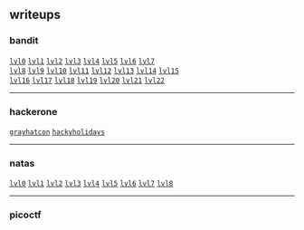 ## writeups

### bandit
<code>[lvl0](/bandit/lvl0.md)</code>
<code>[lvl1](/bandit/lvl1.md)</code>
<code>[lvl2](/bandit/lvl2.md)</code>
<code>[lvl3](/bandit/lvl3.md)</code>
<code>[lvl4](/bandit/lvl4.md)</code>
<code>[lvl5](/bandit/lvl5.md)</code>
<code>[lvl6](/bandit/lvl6.md)</code>
<code>[lvl7](/bandit/lvl7.md)</code><br>
<code>[lvl8](/bandit/lvl8.md)</code>
<code>[lvl9](/bandit/lvl9.md)</code>
<code>[lvl10](/bandit/lvl10.md)</code>
<code>[lvl11](/bandit/lvl11.md)</code>
<code>[lvl12](/bandit/lvl12.md)</code>
<code>[lvl13](/bandit/lvl13.md)</code>
<code>[lvl14](/bandit/lvl14.md)</code>
<code>[lvl15](/bandit/lvl15.md)</code><br>
<code>[lvl16](/bandit/lvl16.md)</code>
<code>[lvl17](/bandit/lvl17.md)</code>
<code>[lvl18](/bandit/lvl18.md)</code>
<code>[lvl19](/bandit/lvl19.md)</code>
<code>[lvl20](/bandit/lvl20.md)</code>
<code>[lvl21](/bandit/lvl21.md)</code>
<code>[lvl22](/bandit/lvl22.md)</code>
___
### hackerone
<code>[grayhatcon](/hackerone/grayhatcon.md)</code>
<code>[hackyholidays](/hackerone/hackyholidays.md)</code>

___
### natas
<code>[lvl0](/natas/lvl0.md)</code>
<code>[lvl1](/natas/lvl1.md)</code>
<code>[lvl2](/natas/lvl2.md)</code>
<code>[lvl3](/natas/lvl3.md)</code>
<code>[lvl4](/natas/lvl4.md)</code>
<code>[lvl5](/natas/lvl5.md)</code>
<code>[lvl6](/natas/lvl6.md)</code>
<code>[lvl7](/natas/lvl7.md)</code>
<code>[lvl8](/natas/lvl8.md)</code>
___
### picoctf
